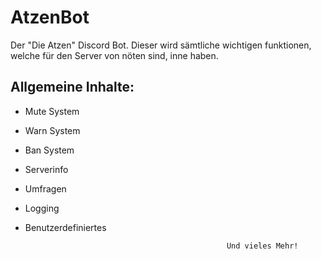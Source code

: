 # AtzenBot
Der "Die Atzen" Discord Bot. Dieser wird sämtliche wichtigen funktionen, welche für den Server von nöten sind, inne haben.
##                                             Allgemeine Inhalte:
- Mute System
- Warn System
- Ban System
- Serverinfo
- Umfragen
- Logging
- Benutzerdefiniertes

                                                   Und vieles Mehr!